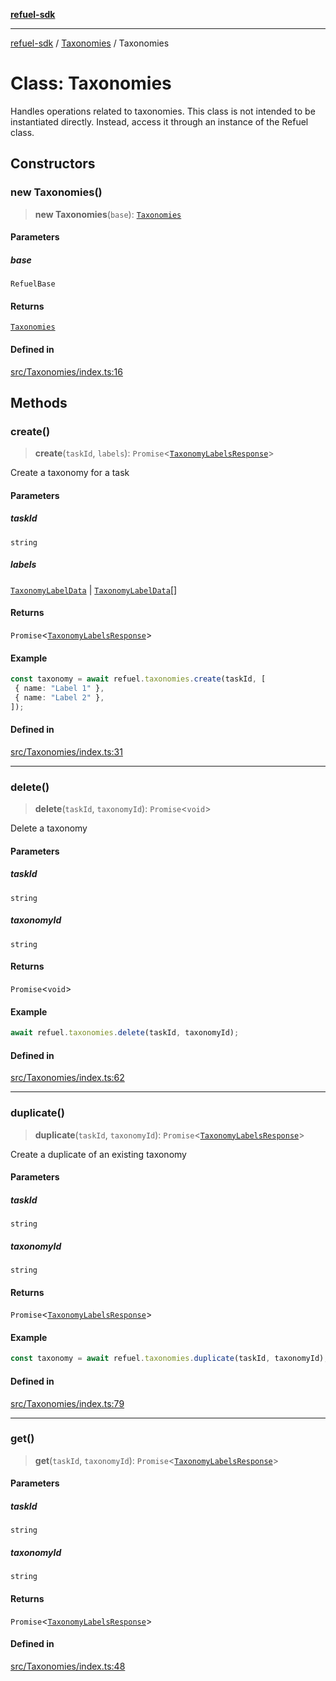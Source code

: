[**refuel-sdk**](../../README.md)

***

[refuel-sdk](../../modules.md) / [Taxonomies](../README.md) / Taxonomies

# Class: Taxonomies

Handles operations related to taxonomies.
This class is not intended to be instantiated directly.
Instead, access it through an instance of the Refuel class.

## Constructors

### new Taxonomies()

> **new Taxonomies**(`base`): [`Taxonomies`](Taxonomies.md)

#### Parameters

##### base

`RefuelBase`

#### Returns

[`Taxonomies`](Taxonomies.md)

#### Defined in

[src/Taxonomies/index.ts:16](https://github.com/refuel-ai/refuel-sdk/blob/d0bf0a37e69cf6e99e0c214ac03b050c5c5d48a2/src/Taxonomies/index.ts#L16)

## Methods

### create()

> **create**(`taskId`, `labels`): `Promise`\<[`TaxonomyLabelsResponse`](../../types/interfaces/TaxonomyLabelsResponse.md)\>

Create a taxonomy for a task

#### Parameters

##### taskId

`string`

##### labels

[`TaxonomyLabelData`](../../types/interfaces/TaxonomyLabelData.md) | [`TaxonomyLabelData`](../../types/interfaces/TaxonomyLabelData.md)[]

#### Returns

`Promise`\<[`TaxonomyLabelsResponse`](../../types/interfaces/TaxonomyLabelsResponse.md)\>

#### Example

```ts
const taxonomy = await refuel.taxonomies.create(taskId, [
 { name: "Label 1" },
 { name: "Label 2" },
]);
```

#### Defined in

[src/Taxonomies/index.ts:31](https://github.com/refuel-ai/refuel-sdk/blob/d0bf0a37e69cf6e99e0c214ac03b050c5c5d48a2/src/Taxonomies/index.ts#L31)

***

### delete()

> **delete**(`taskId`, `taxonomyId`): `Promise`\<`void`\>

Delete a taxonomy

#### Parameters

##### taskId

`string`

##### taxonomyId

`string`

#### Returns

`Promise`\<`void`\>

#### Example

```ts
await refuel.taxonomies.delete(taskId, taxonomyId);
```

#### Defined in

[src/Taxonomies/index.ts:62](https://github.com/refuel-ai/refuel-sdk/blob/d0bf0a37e69cf6e99e0c214ac03b050c5c5d48a2/src/Taxonomies/index.ts#L62)

***

### duplicate()

> **duplicate**(`taskId`, `taxonomyId`): `Promise`\<[`TaxonomyLabelsResponse`](../../types/interfaces/TaxonomyLabelsResponse.md)\>

Create a duplicate of an existing taxonomy

#### Parameters

##### taskId

`string`

##### taxonomyId

`string`

#### Returns

`Promise`\<[`TaxonomyLabelsResponse`](../../types/interfaces/TaxonomyLabelsResponse.md)\>

#### Example

```ts
const taxonomy = await refuel.taxonomies.duplicate(taskId, taxonomyId);
```

#### Defined in

[src/Taxonomies/index.ts:79](https://github.com/refuel-ai/refuel-sdk/blob/d0bf0a37e69cf6e99e0c214ac03b050c5c5d48a2/src/Taxonomies/index.ts#L79)

***

### get()

> **get**(`taskId`, `taxonomyId`): `Promise`\<[`TaxonomyLabelsResponse`](../../types/interfaces/TaxonomyLabelsResponse.md)\>

#### Parameters

##### taskId

`string`

##### taxonomyId

`string`

#### Returns

`Promise`\<[`TaxonomyLabelsResponse`](../../types/interfaces/TaxonomyLabelsResponse.md)\>

#### Defined in

[src/Taxonomies/index.ts:48](https://github.com/refuel-ai/refuel-sdk/blob/d0bf0a37e69cf6e99e0c214ac03b050c5c5d48a2/src/Taxonomies/index.ts#L48)
